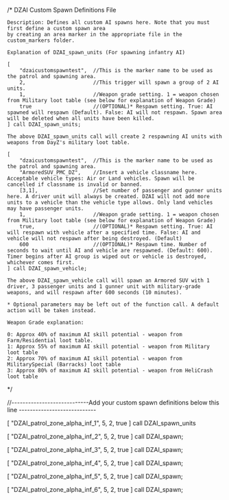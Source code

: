 /*
	DZAI Custom Spawn Definitions File
	
	Description: Defines all custom AI spawns here. Note that you must first define a custom spawn area
	by creating an area marker in the appropriate file in the custom_markers folder.
	
	Explanation of DZAI_spawn_units (For spawning infantry AI)
	
	[
		"dzaicustomspawntest",	//This is the marker name to be used as the patrol and spawning area.
		2, 						//This trigger will spawn a group of 2 AI units.
		1,						//Weapon grade setting. 1 = weapon chosen from Military loot table (see below for explanation of Weapon Grade)
		true					//(OPTIONAL)* Respawn setting. True: AI spawned will respawn (Default). False: AI will not respawn. Spawn area will be deleted when all units have been killed.
	] call DZAI_spawn_units;
	
	The above DZAI_spawn_units call will create 2 respawning AI units with weapons from DayZ's military loot table.
	
	[
		"dzaicustomspawntest",	//This is the marker name to be used as the patrol and spawning area.
		"ArmoredSUV_PMC_DZ",	//Insert a vehicle classname here. Acceptable vehicle types: Air or Land vehicles. Spawn will be cancelled if classname is invalid or banned.
		[3,1],					//Set number of passenger and gunner units here. A driver unit will always be created. DZAI will not add more units to a vehicle than the vehicle type allows. Only land vehicles may have passenger units.
		1,						//Weapon grade setting. 1 = weapon chosen from Military loot table (see below for explanation of Weapon Grade)
		true,					//(OPTIONAL)* Respawn setting. True: AI will respawn with vehicle after a specified time. False: AI and vehicle will not respawn after being destroyed. (Default)
		600						//(OPTIONAL)* Respawn time. Number of seconds to wait until AI and vehicle are respawned. (Default: 600). Timer begins after AI group is wiped out or vehicle is destroyed, whichever comes first.
	] call DZAI_spawn_vehicle;
	
	The above DZAI_spawn_vehicle call will spawn an Armored SUV with 1 driver, 3 passenger units and 1 gunner unit with military-grade weapons, and will respawn after 600 seconds (10 minutes).

	* Optional parameters may be left out of the function call. A default action will be taken instead.
	
	Weapon Grade explanation:
	
	0: Approx 40% of maximum AI skill potential - weapon from Farm/Residential loot table.
	1: Approx 55% of maximum AI skill potential - weapon from Military loot table
	2: Approx 70% of maximum AI skill potential - weapon from MilitarySpecial (Barracks) loot table
	3: Approx 80% of maximum AI skill potential - weapon from HeliCrash loot table 
	
	
	
*/

//----------------------------Add your custom spawn definitions below this line ----------------------------

[
     "DZAI_patrol_zone_alpha_inf_1",
     5,
     2,
     true
] call DZAI_spawn_units

[
     "DZAI_patrol_zone_alpha_inf_2",
     5,
     2,
     true
] call DZAI_spawn;

[
     "DZAI_patrol_zone_alpha_inf_3",
     5,
     2,
     true
] call DZAI_spawn;

[
     "DZAI_patrol_zone_alpha_inf_4",
     5,
     2,
     true
] call DZAI_spawn;

[
     "DZAI_patrol_zone_alpha_inf_5",
     5,
     2,
     true
] call DZAI_spawn;

[
     "DZAI_patrol_zone_alpha_inf_6",
     5,
     2,
     true
] call DZAI_spawn;






